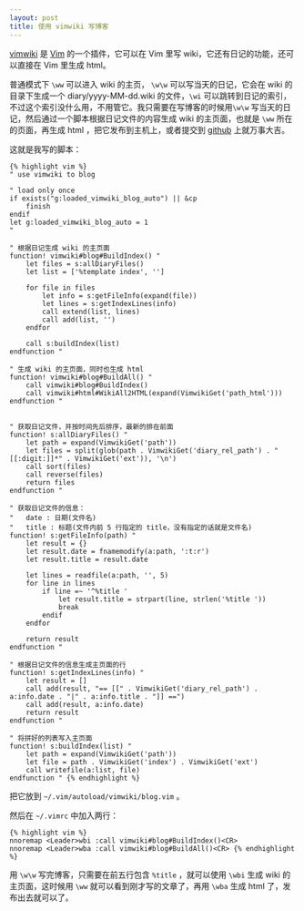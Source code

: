 ```yaml
---
layout: post
title: 使用 vimwiki 写博客
---
```


[vimwiki](http://www.vim.org/scripts/script.php?script_id=2226)  是 [Vim](http://www.vim.org)  的一个插件，它可以在 Vim 里写 wiki，它还有日记的功能，还可以直接在 Vim 里生成 html。

普通模式下 `\ww` 可以进入 wiki 的主页， `\w\w` 可以写当天的日记，它会在 wiki 的目录下生成一个 diary/yyyy-MM-dd.wiki 的文件，`\wi` 可以跳转到日记的索引，不过这个索引没什么用，不用管它。我只需要在写博客的时候用`\w\w` 写当天的日记，然后通过一个脚本根据日记文件的内容生成 wiki 的主页面，也就是 `\ww` 所在的页面，再生成 html ，把它发布到主机上，或者提交到 [github](https://github.com/leiqin/leiqin.github.com)  上就万事大吉。

这就是我写的脚本：

    {% highlight vim %}
    " use vimwiki to blog

    " load only once 
    if exists("g:loaded_vimwiki_blog_auto") || &cp
        finish
    endif
    let g:loaded_vimwiki_blog_auto = 1
    " 

    " 根据日记生成 wiki 的主页面
    function! vimwiki#blog#BuildIndex() " 
        let files = s:allDiaryFiles()
        let list = ['%template index', '']
        
        for file in files
            let info = s:getFileInfo(expand(file))
            let lines = s:getIndexLines(info)
            call extend(list, lines)
            call add(list, '')
        endfor
        
        call s:buildIndex(list)
    endfunction " 

    " 生成 wiki 的主页面，同时也生成 html
    function! vimwiki#blog#BuildAll() " 
        call vimwiki#blog#BuildIndex()
        call vimwiki#html#WikiAll2HTML(expand(VimwikiGet('path_html')))
    endfunction " 


    " 获取日记文件，并按时间先后排序，最新的排在前面
    function! s:allDiaryFiles() " 
        let path = expand(VimwikiGet('path'))
        let files = split(glob(path . VimwikiGet('diary_rel_path') . "[[:digit:]]*" . VimwikiGet('ext')), '\n')
        call sort(files)
        call reverse(files)
        return files
    endfunction " 

    " 获取日记文件的信息：
    "   date : 日期(文件名) 
    "   title : 标题(文件内前 5 行指定的 title，没有指定的话就是文件名)
    function! s:getFileInfo(path) " 
        let result = {}
        let result.date = fnamemodify(a:path, ':t:r')
        let result.title = result.date

        let lines = readfile(a:path, '', 5)
        for line in lines
            if line =~ '^%title '
                let result.title = strpart(line, strlen('%title '))
                break
            endif
        endfor

        return result
    endfunction " 

    " 根据日记文件的信息生成主页面的行
    function! s:getIndexLines(info) " 
        let result = []
        call add(result, "== [[" . VimwikiGet('diary_rel_path') . a:info.date . "|" . a:info.title . "]] ==")
        call add(result, a:info.date)
        return result
    endfunction " 

    " 将拼好的列表写入主页面
    function! s:buildIndex(list) " 
        let path = expand(VimwikiGet('path'))
        let file = path . VimwikiGet('index') . VimwikiGet('ext')
        call writefile(a:list, file)
    endfunction " {% endhighlight %}

把它放到 `~/.vim/autoload/vimwiki/blog.vim` 。

然后在 `~/.vimrc` 中加入两行：

    {% highlight vim %}
    nnoremap <Leader>wbi :call vimwiki#blog#BuildIndex()<CR>
    nnoremap <Leader>wba :call vimwiki#blog#BuildAll()<CR> {% endhighlight %}

用 `\w\w` 写完博客，只需要在前五行包含 `%title` ，就可以使用 `\wbi` 生成 wiki 的主页面，这时候用 `\ww` 就可以看到刚才写的文章了，再用 `\wba` 生成 html 了，发布出去就可以了。
